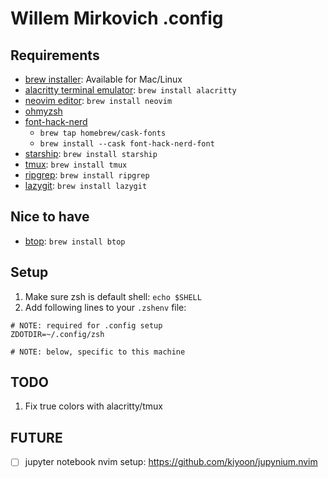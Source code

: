 # Willem Mirkovich .config

## Requirements

- [brew installer](https://brew.sh/): Available for Mac/Linux
- [alacritty terminal emulator](https://alacritty.org/): `brew install alacritty`
- [neovim editor](https://neovim.io/): `brew install neovim`
- [ohmyzsh](https://github.com/ohmyzsh/ohmyzsh/wiki#welcome-to-oh-my-zsh)
- [font-hack-nerd](https://www.nerdfonts.com/)
    - `brew tap homebrew/cask-fonts`
    - `brew install --cask font-hack-nerd-font`
- [starship](https://starship.rs/): `brew install starship`
- [tmux](https://github.com/tmux/tmux): `brew install tmux`
- [ripgrep](https://github.com/BurntSushi/ripgrep): `brew install ripgrep`
- [lazygit](TODO:): `brew install lazygit`

## Nice to have

- [btop](https://github.com/aristocratos/btop): `brew install btop`

## Setup

1. Make sure zsh is default shell: `echo $SHELL`
2. Add following lines to your `.zshenv` file:
```
# NOTE: required for .config setup
ZDOTDIR=~/.config/zsh

# NOTE: below, specific to this machine
```

## TODO

1. Fix true colors with alacritty/tmux

## FUTURE

- [ ] jupyter notebook nvim setup: https://github.com/kiyoon/jupynium.nvim
